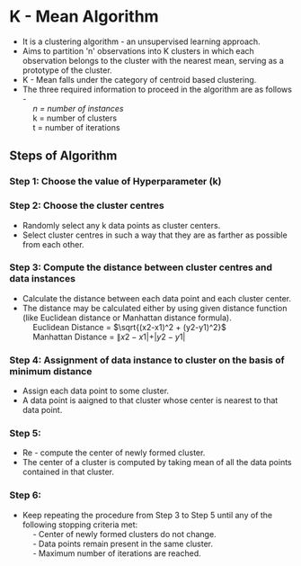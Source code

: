 # K - Mean Algorithm
- It is a clustering algorithm - an unsupervised learning approach.
- Aims to partition 'n' observations into K clusters in which each observation belongs to the cluster with the nearest mean, serving as a prototype of the cluster.
- K - Mean falls under the category of centroid based clustering.
- The three required information to proceed in the algorithm are as follows - <br>
&emsp; _n = number of instances_ <br>
&emsp; k = number of clusters <br>
&emsp; t = number of iterations 

## Steps of Algorithm
### Step 1: Choose the value of Hyperparameter (k)

### Step 2: Choose the cluster centres
- Randomly select any k data points as cluster centers.
- Select cluster centres in such a way that they are as farther as possible from each other.

### Step 3: Compute the distance between cluster centres and data instances
- Calculate the distance between each data point and each cluster center.
- The distance may be calculated either by using given distance function (like Euclidean distance or Manhattan distance formula). <br>
&emsp; Euclidean Distance = $\sqrt{(x2-x1)^2 + (y2-y1)^2}$ <br>
&emsp; Manhattan Distance = $\|x2 - x1| + |y2 - y1|$

### Step 4: Assignment of data instance to cluster on the basis of minimum distance
- Assign each data point to some cluster.
- A data point is aaigned to that cluster whose center is nearest to that data point.

### Step 5: 
- Re - compute the center of newly formed cluster.
- The center of a cluster is computed by taking mean of all the data points contained in that cluster.

### Step 6:
- Keep repeating the procedure from Step 3 to Step 5 until any of the following stopping criteria met: <br>
&emsp; - Center of newly formed clusters do not change. <br>
&emsp; - Data points remain present in the same cluster. <br>
&emsp; - Maximum number of iterations are reached. <br>

